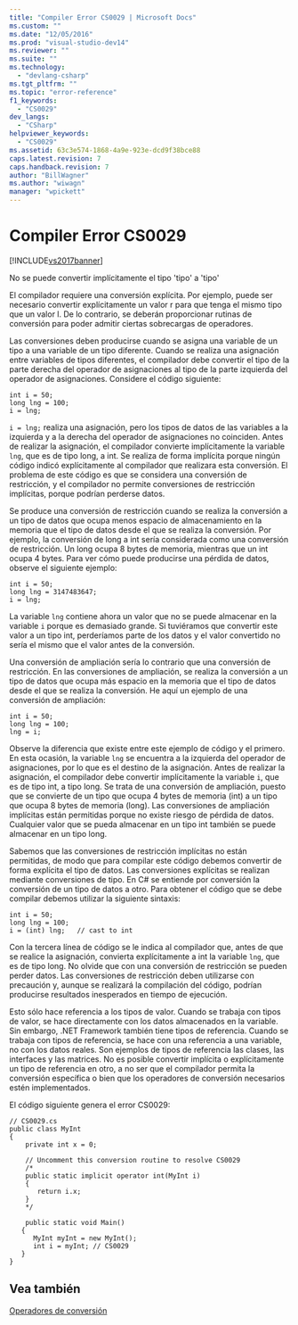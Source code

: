 ```yaml
---
title: "Compiler Error CS0029 | Microsoft Docs"
ms.custom: ""
ms.date: "12/05/2016"
ms.prod: "visual-studio-dev14"
ms.reviewer: ""
ms.suite: ""
ms.technology: 
  - "devlang-csharp"
ms.tgt_pltfrm: ""
ms.topic: "error-reference"
f1_keywords: 
  - "CS0029"
dev_langs: 
  - "CSharp"
helpviewer_keywords: 
  - "CS0029"
ms.assetid: 63c3e574-1868-4a9e-923e-dcd9f38bce88
caps.latest.revision: 7
caps.handback.revision: 7
author: "BillWagner"
ms.author: "wiwagn"
manager: "wpickett"
---
```

# Compiler Error CS0029
[!INCLUDE[vs2017banner](../../../csharp/includes/vs2017banner.md)]

No se puede convertir implícitamente el tipo 'tipo' a 'tipo'  
  
 El compilador requiere una conversión explícita.  Por ejemplo, puede ser necesario convertir explícitamente un valor r para que tenga el mismo tipo que un valor l.  De lo contrario, se deberán proporcionar rutinas de conversión para poder admitir ciertas sobrecargas de operadores.  
  
 Las conversiones deben producirse cuando se asigna una variable de un tipo a una variable de un tipo diferente.  Cuando se realiza una asignación entre variables de tipos diferentes, el compilador debe convertir el tipo de la parte derecha del operador de asignaciones al tipo de la parte izquierda del operador de asignaciones.  Considere el código siguiente:  
  
```  
int i = 50;  
long lng = 100;  
i = lng;  
```  
  
 `i = lng;` realiza una asignación, pero los tipos de datos de las variables a la izquierda y a la derecha del operador de asignaciones no coinciden.  Antes de realizar la asignación, el compilador convierte implícitamente la variable `lng`, que es de tipo long, a int.  Se realiza de forma implícita porque ningún código indicó explícitamente al compilador que realizara esta conversión.  El problema de este código es que se considera una conversión de restricción, y el compilador no permite conversiones de restricción implícitas, porque podrían perderse datos.  
  
 Se produce una conversión de restricción cuando se realiza la conversión a un tipo de datos que ocupa menos espacio de almacenamiento en la memoria que el tipo de datos desde el que se realiza la conversión.  Por ejemplo, la conversión de long a int sería considerada como una conversión de restricción.  Un long ocupa 8 bytes de memoria, mientras que un int ocupa 4 bytes.  Para ver cómo puede producirse una pérdida de datos, observe el siguiente ejemplo:  
  
```  
int i = 50;  
long lng = 3147483647;  
i = lng;  
```  
  
 La variable `lng` contiene ahora un valor que no se puede almacenar en la variable `i` porque es demasiado grande.  Si tuviéramos que convertir este valor a un tipo int, perderíamos parte de los datos y el valor convertido no sería el mismo que el valor antes de la conversión.  
  
 Una conversión de ampliación sería lo contrario que una conversión de restricción.  En las conversiones de ampliación, se realiza la conversión a un tipo de datos que ocupa más espacio en la memoria que el tipo de datos desde el que se realiza la conversión.  He aquí un ejemplo de una conversión de ampliación:  
  
```  
int i = 50;  
long lng = 100;  
lng = i;  
```  
  
 Observe la diferencia que existe entre este ejemplo de código y el primero.  En esta ocasión, la variable `lng` se encuentra a la izquierda del operador de asignaciones, por lo que es el destino de la asignación.  Antes de realizar la asignación, el compilador debe convertir implícitamente la variable `i`, que es de tipo int, a tipo long.  Se trata de una conversión de ampliación, puesto que se convierte de un tipo que ocupa 4 bytes de memoria \(int\) a un tipo que ocupa 8 bytes de memoria \(long\).  Las conversiones de ampliación implícitas están permitidas porque no existe riesgo de pérdida de datos.  Cualquier valor que se pueda almacenar en un tipo int también se puede almacenar en un tipo long.  
  
 Sabemos que las conversiones de restricción implícitas no están permitidas, de modo que para compilar este código debemos convertir de forma explícita el tipo de datos.  Las conversiones explícitas se realizan mediante conversiones de tipo.  En C\# se entiende por conversión la conversión de un tipo de datos a otro.  Para obtener el código que se debe compilar debemos utilizar la siguiente sintaxis:  
  
```  
int i = 50;  
long lng = 100;  
i = (int) lng;   // cast to int  
```  
  
 Con la tercera línea de código se le indica al compilador que, antes de que se realice la asignación, convierta explícitamente a int la variable `lng`, que es de tipo long.  No olvide que con una conversión de restricción se pueden perder datos.  Las conversiones de restricción deben utilizarse con precaución y, aunque se realizará la compilación del código, podrían producirse resultados inesperados en tiempo de ejecución.  
  
 Esto sólo hace referencia a los tipos de valor.  Cuando se trabaja con tipos de valor, se hace directamente con los datos almacenados en la variable.  Sin embargo, .NET Framework también tiene tipos de referencia.  Cuando se trabaja con tipos de referencia, se hace con una referencia a una variable, no con los datos reales.  Son ejemplos de tipos de referencia las clases, las interfaces y las matrices.  No es posible convertir implícita o explícitamente un tipo de referencia en otro, a no ser que el compilador permita la conversión específica o bien que los operadores de conversión necesarios estén implementados.  
  
 El código siguiente genera el error CS0029:  
  
```  
// CS0029.cs  
public class MyInt  
{  
    private int x = 0;      
  
    // Uncomment this conversion routine to resolve CS0029  
    /*  
    public static implicit operator int(MyInt i)  
    {  
       return i.x;  
    }  
    */  
  
    public static void Main()  
   {  
      MyInt myInt = new MyInt();  
      int i = myInt; // CS0029  
   }  
}  
```  
  
## Vea también  
 [Operadores de conversión](../../../csharp/programming-guide/statements-expressions-operators/conversion-operators.md)